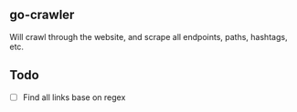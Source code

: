 ## go-crawler

Will crawl through the website, and scrape all endpoints, paths, hashtags, etc.

## Todo

- [ ] Find all links base on regex
